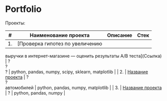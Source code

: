 # Portfolio

Проекты:

| #    | Наименование проекта                | Описание                                                     | Стек                                                         |
| ---- | ------------------------------------------------------------ | ------------------------------------------------------------ | ------------------------------------------------------------ |
| 1.   | [Проверка гипотез по увеличению
выручки в интернет-магазине —
оценить результаты A/B теста](Ссылка) | ? <br/>? <br/>? | python, pandas, numpy, scipy, sklearn, matplotlib       |
| 2.   | [Название проекта](Ссылка) | ? <br/>? <br/>автомобилей | python, pandas, numpy, matplotlib |
| 3.   | [Название проекта](Ссылка) | ?            | python, pandas, numpy |
